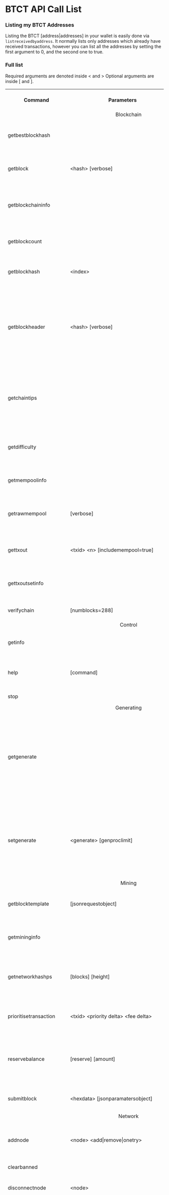 BTCT API Call List
=====================================

### Listing my BTCT Addresses

Listing the BTCT [address|addresses] in your wallet is easily done via `listreceivedbyaddress`. It normally lists only addresses which already have received transactions, however you can list all the addresses by setting the first argument to 0, and the second one to true.

### Full list

Required arguments are denoted inside &lt; and &gt; Optional arguments are inside [ and ].

<table>
<tr><th>Command</th><th>Parameters</th><th>Description</th><th>Requires Unlocked Wallet?</tr>
<tr><td colspan=4 align=center>Blockchain</td></tr>
<tr><td>getbestblockhash</td><td>&nbsp;</td><td>Returns the hash of the best (tip) block in the longest block chain.</td><td>N</td></tr>
<tr><td>getblock</td><td>&lt;hash&gt; [verbose]</td><td>Returns information about the block with the given hash.</td><td>N</td></tr>
<tr><td>getblockchaininfo</td><td>&nbsp;</td><td>Returns an object containing various state info regarding block chain processing.</td><td>N</td></tr>
<tr><td>getblockcount</td><td>&nbsp;</td><td>Returns the number of blocks in the longest block chain.</td><td>N</td></tr>
<tr><td>getblockhash</td><td>&lt;index&gt;</td><td>Returns hash of block in best-block-chain at index provided.</td><td>N</td></tr>
<tr><td>getblockheader</td><td>&lt;hash&gt; [verbose]</td><td>If verbose is false, returns a string that is serialized, hex-encoded data for block 'hash' header. If verbose is true, returns an Object with information about block &lt;hash&gt; header.</td><td>N</td></tr>
<tr><td>getchaintips</td><td>&nbsp;</td><td>Return information about all known tips in the block tree, including the main chain as well as orphaned branches.</td><td>N</td></tr>
<tr><td>getdifficulty</td><td>&nbsp;</td><td>Returns the proof-of-work difficulty as a multiple of the minimum difficulty.</td><td>N</td></tr>
<tr><td>getmempoolinfo</td><td>&nbsp;</td><td>Returns details on the active state of the TX memory pool.</td><td>N</td></tr>
<tr><td>getrawmempool</td><td>[verbose]</td><td>Returns all transaction ids in memory pool as a json array of string transaction ids.</td><td>N</td></tr>
<tr><td>gettxout</td><td>&lt;txid&gt; &lt;n&gt; [includemempool=true]</td><td>Returns details about an unspent transaction output.</td><td>N</td></tr>
<tr><td>gettxoutsetinfo</td><td>&nbsp;</td><td>Returns statistics about the unspent transaction output set.</td><td>N</td></tr>
<tr><td>verifychain</td><td>[numblocks=288]</td><td>Verifies blockchain database.</td><td>N</td></tr>
<tr><td colspan=4 align=center>Control</td></tr>
<tr><td>getinfo</td><td>&nbsp;</td><td>Returns an object containing various state info.</td><td>N</td></tr>
<tr><td>help</td><td>[command]</td><td>List all commands, or get help for a specified command.</td><td>N</td></tr>
<tr><td>stop</td><td>&nbsp;</td><td>Stop BTCT server.</td><td>N</td></tr>
<tr><td colspan=4 align=center>Generating</td></tr>
<tr><td>getgenerate</td><td>&nbsp;</td><td>"PoW Only" Return if the server is set to generate coins or not. The default is false. It is set with the command line argument -gen (or othila.conf setting gen) It can also be set with the setgenerate call.</td><td>N</td></tr>
<tr><td>setgenerate</td><td>&lt;generate&gt; [genproclimit]</td><td>"PoW Only" Set 'generate' true or false to turn generation on or off. Generation is limited to 'genproclimit' processors, -1 is unlimited. See the getgenerate call for the current setting.</td><td>N</td></tr>
<tr><td colspan=4 align=center>Mining</td></tr>
<tr><td>getblocktemplate</td><td>[jsonrequestobject]</td><td>"PoW Only" Returns data needed to construct a block to work on.</td><td>N</td></tr>
<tr><td>getmininginfo</td><td>&nbsp;</td><td>"PoW Only" Returns a json object containing mining-related information.</td><td>N</td></tr>
<tr><td>getnetworkhashps</td><td>[blocks] [height]</td><td>"PoW Only" Returns the estimated network hashes per second based on the last n blocks.</td><td>N</td></tr>
<tr><td>prioritisetransaction</td><td>&lt;txid&gt; &lt;priority delta&gt; &lt;fee delta&gt;</td><td>Accepts the transaction into mined blocks at a higher (or lower) priority</td><td>N</td></tr>
<tr><td>reservebalance</td><td>[reserve] [amount]</td><td>Show or set the reserve amount not participating in network protection. If no parameters provided current setting is printed.</td><td>Y</td></tr>
<tr><td>submitblock</td><td>&lt;hexdata&gt; [jsonparamatersobject]</td><td>"PoW Only" Attempts to submit new block to network.</td><td>N</td></tr>
<tr><td colspan=4 align=center>Network</td></tr>
<tr><td>addnode</td><td>&lt;node&gt; &lt;add&#124;remove&#124;onetry&gt;</td><td>Attempts add or remove a node from the addnode list. Or try a connection to a node once.</td><td>N</td></tr>
<tr><td>clearbanned</td><td>&nbsp;</td><td>Clear all banned IPs.</td><td>N</td></tr>
<tr><td>disconnectnode</td><td>&lt;node&gt;</td><td>Immediately disconnects from the specified node.</td><td>N</td></tr>
<tr><td>getaddednodeinfo</td><td>&lt;dns&gt; [node]</td><td>Returns information about the given added node, or all added nodes.
(note that onetry addnodes are not listed here)
If dns is false, only a list of added nodes will be provided,
otherwise connected information will also be available.</td><td>N</td></tr>
<tr><td>getconnectioncount</td><td>&nbsp;</td><td>Returns the number of connections to other nodes.</td><td>N</td></tr>
<tr><td>getnettotals</td><td>&nbsp;</td><td>Returns information about network traffic, including bytes in, bytes out, and current time.</td><td>N</td></tr>
<tr><td>getnetworkinfo</td><td>&nbsp;</td><td>Returns an object containing various state info regarding P2P networking.</td><td>N</td></tr>
<tr><td>getpeerinfo</td><td>&nbsp;</td><td>Returns data about each connected network node as a json array of objects.</td><td>N</td></tr>
<tr><td>listbanned</td><td>&nbsp;</td><td>List all banned IPs/Subnets.</td><td>N</td></tr>
<tr><td>ping</td><td>&nbsp;</td><td>Requests that a ping be sent to all other nodes, to measure ping time.</td><td>N</td></tr>
<tr><td>setban</td><td>&lt;ip(/netmask)&gt; &lt;add&#124;remove&gt; [bantime] [absolute]</td><td>Attempts add or remove a IP/Subnet from the banned list.</td><td>N</td></tr>
<tr><td colspan=4 align=center>BTCT</td></tr>
<tr><td>createmasternodekey</td><td>&nbsp;</td><td>Create a new masternode private key.</td><td>N</td></tr>
<tr><td>getmasternodecount</td><td>&nbsp;</td><td>Get masternode count values.</td><td>N</td></tr>
<tr><td>getmasternodeoutputs</td><td>&nbsp;</td><td>Print all masternode transaction outputs.</td><td>N</td></tr>
<tr><td>getmasternodescores</td><td>[blocks=10]</td><td>Print list of winning masternode by score.</td><td>N</td></tr>
<tr><td>getmasternodestatus</td><td>&nbsp;</td><td>Print masternode status.</td><td>N</td></tr>
<tr><td>getmasternodewinners</td><td>[blocks=10] [filter]</td><td>Print the masternode winners for the last ''n'' blocks</td><td>N</td></tr>
<tr><td>listmasternodeconf</td><td>[filter]</td><td>Print masternode.conf in JSON format.</td><td>N</td></tr>
<tr><td>listmasternodes</td><td>[filter]</td><td>Get a ranked list of masternodes. Optional filter by txhash, status, or payment address.</td><td>N</td></tr>
<tr><td>masternodeconnect</td><td>&lt;address&gt;</td><td>Attempts to connect to specified masternode address.</td><td>N</td></tr>
<tr><td>masternodecurrent</td><td>&nbsp</td><td>Get current masternode winner.</td><td>N</td></tr>
<tr><td>masternodedebug</td><td>&nbsp</td><td>Print masternode status.</td><td>N</td></tr>
<tr><td>mnsync</td><td>&lt;status&#124;reset&gt;</td><td>Returns the sync status or resets sync.</td><td>N</td></tr>
<tr><td>spork</td><td>&lt;show&#124;active&gt;</td><td>Print raw value or active status of sporks.</td><td>N</td></tr>
<tr><td>startmasternode</td><td>&lt;local&#124;all&#124;many&#124;missing&#124;disabled&#124;alias&gt; &lt;lockwallet&gt; [alias]</td><td>Attempts to start one or more masternode(s).</td><td>Y</td></tr>
<tr><td colspan=4 align=center>Raw Transactions</td></tr>
<tr><td>createrawtransaction</td><td>[{"txid":txid,"vout":n},...] {address:amount,...}</td><td>Creates a [Raw Transactions|raw transaction] spending given inputs.</td><td>N</td></tr>
<tr><td>decoderawtransaction</td><td>&lt;hex string&gt;</td><td>Produces a human-readable JSON object for a [Raw Transactions|raw transaction].</td><td>N</td></tr>
<tr><td>decodescript</td><td>&lt;hex&gt;</td><td>Decode a hex-encoded script.</td><td>N</td></tr>
<tr><td>getrawtransaction</td><td>&lt;txid&gt; [verbose=0]</td><td>Returns [Raw Transactions|raw transaction] representation for given transaction id.</td><td>N</td></tr>
<tr><td>sendrawtransaction</td><td>&lt;hexstring&gt; [allowhighfees=false] [swiftx=false]</td><td>Submits raw transaction (serialized, hex-encoded) to local node and network.</td><td>N</td></tr>
<tr><td>signrawtransaction</td><td>&lt;hexstring&rt; [{"txid":txid,"vout":n,"scriptPubKey":hex},...] [&lt;privatekey1&gt;,...] [sighashtype=ALL]</td><td>Adds signatures to a [Raw Transactions|raw transaction] and returns the resulting raw transaction.</td><td>Y</td></tr>
<tr><td colspan=4 align=center>Utility</td></tr>
<tr><td>createmultisig</td><td>&lt;nrequired&gt; &lt;'["key",...]'&gt;</td><td>Creates a multi-signature address with n signature of m keys required.</td><td>N</td></tr>
<tr><td>estimatefee</td><td>&lt;nblocks&gt;</td><td>Estimates the approximate fee per kilobyte needed for a transaction to begin confirmation within nblocks blocks.</td><td>N</td></tr>
<tr><td>estimatepriority</td><td>&lt;nblocks&gt;</td><td>Estimates the approximate priority a zero-fee transaction needs to begin confirmation within nblocks blocks.</td><td>N</td></tr>
<tr><td>validateaddress</td><td>&lt;othila_address&gt;</td><td>Return information about the given othila address.</td><td>N</td></tr>
<tr><td>verifymessage</td><td>&lt;othila_address&gt; &lt;signature&gt; &lt;message&gt;</td><td>Verify a signed message.</td><td>N</td></tr>
<tr><td colspan=4 align=center>Wallet</td></tr>
<tr><td>addmultisigaddress</td><td>&lt;nrequired&gt; &lt;'["key",...]'&gt; [account]</td><td>Add a nrequired-to-sign multisignature address to the wallet.
Each key is a BTCT address or hex-encoded public key.
If 'account' is specified, assign address to that account.</td><td>Y</td></tr>
<tr><td>autocombinerewards</td><td>&lt;true&#124;false&gt; [threshold]</td><td>Wallet will automatically monitor for any coins with value below the threshold amount, and combine them if they reside with the same BTCT address.</td><td>Y</td></tr>
<tr><td>backupwallet</td><td>&lt;destination&gt;</td><td>Safely copies wallet.dat to destination, which can be a directory or a path with filename.</td><td>N</td></tr>
<tr><td>bip38decrypt</td><td>&lt;othila_address&gt; &lt;passphrase&gt;</td><td>Decrypts and then imports password protected private key.</td><td>Y</td></tr>
<tr><td>bip38encrypt</td><td>&lt;othila_address&gt; &lt;passphrase&gt;</td><td>Encrypts a private key corresponding to 'othila_address'.</td><td>Y</td></tr>
<tr><td>dumpprivkey</td><td>&lt;othila_address&gt;</td><td>Reveals the private key corresponding to 'othila_address'.</td><td>Y</td></tr>
<tr><td>dumpwallet</td><td>&lt;filename&gt;</td><td>Dumps all wallet keys in a human-readable format.</td><td>Y</td></tr>
<tr><td>encryptwallet</td><td>&lt;passphrase&gt;</td><td>Encrypts the wallet with &lt;passphrase&gt;.</td><td>N</td></tr>
<tr><td>getaccount</td><td>&lt;othila_address&gt;</td><td>Returns the account associated with the given address.</td><td>N</td></tr>
<tr><td>getaccountaddress</td><td>&lt;account&gt;</td><td>Returns the current bitcoin address for receiving payments to this account. If &lt;account&gt; does not exist, it will be created along with an associated new address that will be returned.</td><td>N</td></tr>
<tr><td>getaddressesbyaccount</td><td>&lt;account&gt;</td><td>Returns the list of addresses for the given account.</td><td>N</td></tr>
<tr><td>getbalance</td><td>[account] [minconf=1] [includeWatchonly=false]</td><td>If [account] is not specified, returns the server's total available balance.<br/>If [account] is specified, returns the balance in the account.</td><td>N</td></tr>
<tr><td>getnewaddress</td><td>[account]</td><td>Returns a new BTCT address for receiving payments.  If [account] is specified payments received with the address will be credited to [account].</td><td>Y</td></tr>
<tr><td>getrawchangeaddress</td><td>&nbsp;</td><td>Returns a new BTCT address, for receiving change.  This is for use with raw transactions, NOT normal use.</td><td>N</td></tr>
<tr><td>getreceivedbyaccount</td><td>[account] [minconf=1]</td><td>Returns the total amount received by addresses with [account] in transactions with at least [minconf] confirmations. If [account] not provided return will include all transactions to all accounts.</td><td>N</td></tr>
<tr><td>getreceivedbyaddress</td><td>&lt;othila_address&gt; [minconf=1]</td><td>Returns the amount received by &lt;othila_address&gt; in transactions with at least [minconf] confirmations. It correctly handles the case where someone has sent to the address in multiple transactions. Keep in mind that addresses are only ever used for receiving transactions. Works only for addresses in the local wallet, external addresses will always show 0.</td><td>N</td></tr>
<tr><td>getstakesplitthreshold</td><td>&nbsp</td><td>Returns the threshold for stake splitting.</td><td>N</td></tr>
<tr><td>getstakingstatus</td><td>&nbsp</td><td>Returns an object containing various staking information.</td><td>N</td></tr>
<tr><td>gettransaction</td><td>&lt;txid&gt; [includeWatchonly]</td><td>Get detailed information about in-wallet transaction &lt;txid&gt;.</td><td>N</td></tr>
<tr><td>getunconfirmedbalance</td><td>&nbsp;</td><td>Returns the server's total unconfirmed balance
.</td><td>N</td></tr>
<tr><td>getwalletinfo</td><td>&nbsp;</td><td>Returns an object containing various wallet state info.</td><td>N</td></tr>
<tr><td>importaddress</td><td>&lt;address&gt; [label] [rescan=true]</td><td>Adds an address or script (in hex) that can be watched as if it were in your wallet but cannot be used to spend.</td><td>Y</td></tr>
<tr><td>importprivkey</td><td>&lt;othila_privkey&gt; [label] [rescan=true]</td><td>Adds a private key (as returned by dumpprivkey) to your wallet.</td><td>Y</td></tr>
<tr><td>importwallet</td><td>&lt;filename&gt;</td><td>Imports keys from a wallet dump file (see dumpwallet).</td><td>Y</td></tr>
<tr><td>keypoolrefill</td><td>&lt;newsize&gt;</td><td>Fills the keypool.</td><td>Y</td></tr>
<tr><td>listaccounts</td><td>[minconf] [includeWatchonly=false]</td><td>Returns Object that has account names as keys, account balances as values.</td><td>N</td></tr>
<tr><td>listaddressgroupings</td><td>&nbsp;</td><td>Returns all addresses in the wallet and info used for coincontrol.</td><td>N</td></tr>
<tr><td>listlockunspent</td><td>&nbsp;</td><td>Returns list of temporarily unspendable outputs.</td><td>N</td></tr>
<tr><td>listreceivedbyaccount</td><td>[minconf=1] [includeempty=false] [includeWatchonly=false]</td><td>List balances by account.</td><td>N</td></tr>
<tr><td>listreceivedbyaddress</td><td>[minconf=1] [includeempty=false] [includeWatchonly=false]</td><td>List balances by receiving address.</td><td>N</td></tr>
<tr><td>listsinceblock</td><td>[blockhash] [target-confirmations] [includeWatchonly=false]</td><td>Get all transactions in blocks since block [blockhash], or all transactions if omitted.</td><td>N</td></tr>
<tr><td>listtransactions</td><td>[account] [count=10] [from=0] [includeWatchonly=false]</td><td>Returns up to [count] most recent transactions skipping the first [from] transactions for account [account]. If [account] not provided it'll return recent transactions from all accounts.</td><td>N</td></tr>
<tr><td>listunspent</td><td>[minconf=1] [maxconf=9999999] ['["addresses",...]']</td><td>Returns array of unspent transaction outputs with between minconf and maxconf (inclusive) confirmations. Optionally filter to only include txouts paid to specified addresses.</td><td>N</td></tr>
<tr><td>lockunspent</td><td>&lt;unlock&gt; &lt;'[{"txid":"txid","vout":n},...]'&gt;</td><td>Updates list of temporarily unspendable outputs.</td><td>Y</td></tr>
<tr><td>move</td><td>&lt;fromaccount&gt; &lt;toaccount&gt; &lt;amount&gt; [minconf=1] [comment]</td><td>Move from one account in your wallet to another</td><td>N</td></tr>
<tr><td>sendfrom</td><td>&lt;fromaccount&gt; &lt;to_othila_address&gt; &lt;amount&gt; [minconf=1] [comment] [comment-to]</td><td>&lt;amount&gt; is a real and is rounded to 8 decimal places. Will send the given amount to the given address, ensuring the account has a valid balance using [minconf] confirmations. Returns the transaction ID if successful (not in JSON object).</td><td>Y</td></tr>
<tr><td>sendmany</td><td>&lt;fromaccount&gt; {address:amount,...} [minconf=1] [comment]</td><td>Send multiple times. Amounts are double-precision floating point numbers</td><td>Y</td></tr>
<tr><td>sendtoaddress</td><td>&lt;othila_address&gt; &lt;amount&gt; [comment] [comment-to]</td><td>Send an amount to a given address. &lt;amount&gt; is a real and is rounded to 8 decimal places. Returns the transaction ID &lt;txid&gt; if successful.</td><td>Y</td></tr>
<tr><td>sendtoaddressix</td><td>&lt;othila_address&gt; &lt;amount&gt; [comment] [comment-to]</td><td>Send an amount to a given address using SwiftX. &lt;amount&gt; is a real and is rounded to 8 decimal places. Returns the transaction ID &lt;txid&gt; if successful.</td><td>Y</td></tr>
<tr><td>setaccount</td><td>&lt;othila_address&gt; &lt;account&gt;</td><td>Sets the account associated with the given address. Assigning address that is already assigned to the same account will create a new address associated with that account.</td><td>N</td></tr>
<tr><td>setstakesplitthreshold</td><td>&lt;value&gt;</td><td>This will set the output size of your stakes to never be below the given value.</td><td>Y</td></tr>
<tr><td>settxfee</td><td>&lt;amount&gt;</td><td>Set the transaction fee per kB.</td><td>N</td></tr>
<tr><td>signmessage</td><td>&lt;othila_address&gt; &lt;message&gt;</td><td>Sign a message with the private key of an address.</td><td>Y</td></tr>
</table>
